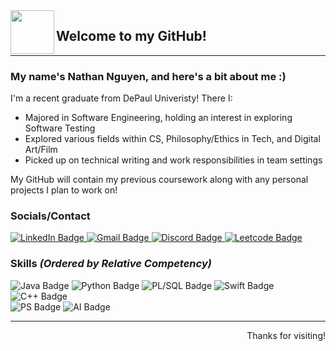 <!--
**nhnguyener/nhnguyener** is a ✨ _special_ ✨ repository because its `README.md` (this file) appears on your GitHub profile.

Here are some ideas to get you started:

- 🔭 I’m currently working on ...
- 🌱 I’m currently learning ...
- 👯 I’m looking to collaborate on ...
- 🤔 I’m looking for help with ...
- 💬 Ask me about ...
- 📫 How to reach me: ...
- 😄 Pronouns: ...
- ⚡ Fun fact: ...
-->

<img src="https://media.giphy.com/media/SUcApSWjPwQMARvcM8/giphy.gif" width="70" height="70" align="left"/>

## Welcome to my GitHub!
_____________________________________________________

### My name's Nathan Nguyen, and here's a bit about me :)

I'm a recent graduate from DePaul Univeristy! There I:

<div id="about">
  <ul>
    <li> Majored in Software Engineering, holding an interest in exploring Software Testing </li>
    <li> Explored various fields within CS, Philosophy/Ethics in Tech, and Digital Art/Film </li>
    <li> Picked up on technical writing and work responsibilities in team settings </li>
  </ul>
</div>

My GitHub will contain my previous coursework along with any personal projects I plan to work on!

### Socials/Contact

<div id="social_badges">
  <a href="https://www.linkedin.com/in/nathan-nguyen-2308a5189/">
    <img src="https://img.shields.io/badge/LinkedIn-blue?style=for-the-badge&logo=linkedin&logoColor=white" alt="LinkedIn Badge"/>
  </a>
  <a href="https://mail.google.com/mail/?view=cm&fs=1&to=nhnguyen6239@gmail.com&su=GitHub Contact: ">
    <img src="https://img.shields.io/badge/Gmail-D14836?style=for-the-badge&logo=gmail&logoColor=white" alt="Gmail Badge"/>
  </a>
  <a href="https://discordapp.com/users/1024871318933471274">
    <img src="https://img.shields.io/badge/Discord-7289DA?style=for-the-badge&logo=discord&logoColor=white" alt="Discord Badge"/>
  </a>
  <a href="https://leetcode.com/nhnguyener/">
    <img src="https://img.shields.io/badge/-LeetCode-FFA116?style=for-the-badge&logo=LeetCode&logoColor=black" alt="Leetcode Badge"/>
  </a>
    
  <!--
    <img src="https://img.shields.io/badge/YouTube-red?style=for-the-badge&logo=youtube&logoColor=white" alt="Youtube Badge"/>
    <img src="https://img.shields.io/badge/Twitter-blue?style=for-the-badge&logo=twitter&logoColor=white" alt="Twitter Badge"/>
  -->
</div>

### Skills *(Ordered by Relative Competency)*

<div id="skill_badges_code">
  <img src="https://img.shields.io/badge/Java-ED8B00?style=for-the-badge&logo=java&logoColor=white" alt="Java Badge"/>
  <img src="https://img.shields.io/badge/Python-3776AB?style=for-the-badge&logo=python&logoColor=white" alt="Python Badge"/>
  <img src="https://img.shields.io/badge/-PL%2FSQL-red?style=for-the-badge" alt="PL/SQL Badge"/>
  <img src="https://img.shields.io/badge/Swift-FA7343?style=for-the-badge&logo=swift&logoColor=white" alt="Swift Badge"/>
  <img src="https://img.shields.io/badge/C%2B%2B-00599C?style=for-the-badge&logo=c%2B%2B&logoColor=white" alt="C++ Badge"/>
</div>

<div id="skill_badges_etc">
  <img src="https://aleen42.github.io/badges/src/photoshop.svg" alt="PS Badge"/>
  <img src="https://aleen42.github.io/badges/src/illustrator.svg" alt="AI Badge"/>
</div>

_____________________________________________________


<div id="footer" align="right">
  Thanks for visiting!
  <br>
  <!--
  <img src="http://ForTheBadge.com/images/badges/built-with-love.svg" alt="Love Badge"/>
  -->
</div>
